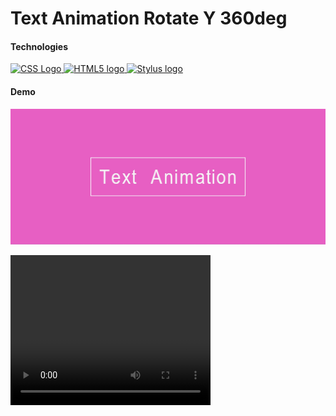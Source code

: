 ﻿# Text Animation Rotate Y 360deg

#### Technologies

<div>
  <a href="https://www.w3.org/Style/CSS/" target="_blank">
    <img src="https://upload.wikimedia.org/wikipedia/commons/3/3d/CSS.3.svg" alt="CSS Logo" width="100" height="100">
  </a>
  <a href="https://html.spec.whatwg.org/multipage/" target="_blank">
    <img src="https://upload.wikimedia.org/wikipedia/commons/6/61/HTML5_logo_and_wordmark.svg" alt="HTML5 logo" 
    width="100" height="100">
  </a>
  <a href="https://stylus-lang.com/" target="_blank">
    <img src="https://stylus-lang.com/logo.svg" alt="Stylus logo" width="100" height="100" >
  </a>
</div>

#### Demo

![Text Animation RotateY 360deg](./___title___/text_animation_rotateY_360deg_img.jpg)

<video width="320" height="240" autoplay loop>
  <source src="./__demo_video__/Text_Animation_RotateY_360deg_video.mp4" type="video/mp4">
  Your browser does not support the video tag.
</video>
